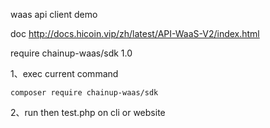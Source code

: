 waas api client demo

doc http://docs.hicoin.vip/zh/latest/API-WaaS-V2/index.html

require chainup-waas/sdk 1.0

1、exec current command 

`composer require chainup-waas/sdk`

2、run then test.php on cli or website
